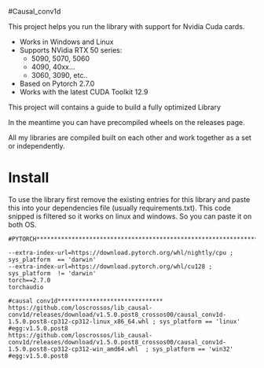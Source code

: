 #Causal_conv1d


This project helps you run the library with support for Nvidia Cuda cards.

- Works in Windows and Linux
- Supports NVidia RTX 50 series:
    - 5090, 5070, 5060
    - 4090, 40xx...
    - 3060, 3090, etc..
- Based on Pytorch 2.7.0
- Works with the latest CUDA Toolkit 12.9



This project will contains a guide to build a fully optimized Library

In the meantime you can have precompiled wheels on the releases page. 

All my libraries are compiled built on each other and work together as a set or independently.

# Install
To use the library first remove the existing entries for this library and paste this into your dependencies file (usually requirements.txt). 
This code snipped is filtered so it works on linux and windows. So you can paste it on both OS.

```
#PYTORCH*********************************************************************

--extra-index-url=https://download.pytorch.org/whl/nightly/cpu ; sys_platform  == 'darwin'
--extra-index-url=https://download.pytorch.org/whl/cu128 ; sys_platform  != 'darwin'
torch==2.7.0
torchaudio

#causal conv1d******************************
https://github.com/loscrossos/lib_causal-conv1d/releases/download/v1.5.0.post8_crossos00/causal_conv1d-1.5.0.post8-cp312-cp312-linux_x86_64.whl ; sys_platform == 'linux' #egg:v1.5.0.post8
https://github.com/loscrossos/lib_causal-conv1d/releases/download/v1.5.0.post8_crossos00/causal_conv1d-1.5.0.post8-cp312-cp312-win_amd64.whl  ; sys_platform == 'win32' #egg:v1.5.0.post8



```
